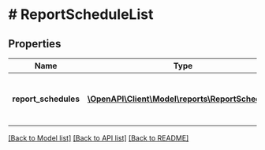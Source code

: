 # # ReportScheduleList

## Properties

Name | Type | Description | Notes
------------ | ------------- | ------------- | -------------
**report_schedules** | [**\OpenAPI\Client\Model\reports\ReportSchedule[]**](ReportSchedule.md) | Detailed information about a report schedule. |

[[Back to Model list]](../../README.md#models) [[Back to API list]](../../README.md#endpoints) [[Back to README]](../../README.md)
